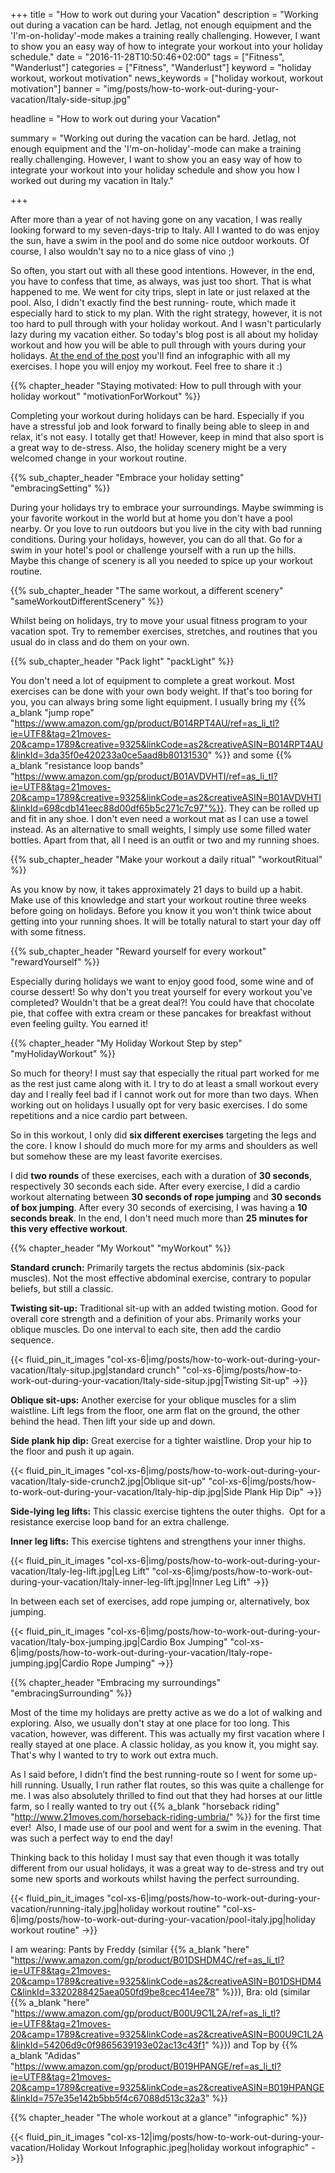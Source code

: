 +++
title = "How to work out during your Vacation"
description = "Working out during a vacation can be hard. Jetlag, not enough equipment and the 'I'm-on-holiday'-mode makes a training really challenging. However, I want to show you an easy way of how to integrate your workout into your holiday schedule."
date = "2016-11-28T10:50:46+02:00"
tags = ["Fitness", "Wanderlust"]
categories = ["Fitness", "Wanderlust"]
keyword = "holiday workout, workout motivation"
news_keywords = ["holiday workout, workout motivation"]
banner = "img/posts/how-to-work-out-during-your-vacation/Italy-side-situp.jpg"

headline = "How to work out during your Vacation"

summary = "Working out during the vacation can be hard. Jetlag, not enough equipment and the 'I'm-on-holiday'-mode can make a training really challenging. However, I want to show you an easy way of how to integrate your workout into your holiday schedule and show you how I worked out during my vacation in Italy."

+++

After more than a year of not having gone on any vacation, I was really looking forward to my seven-days-trip to Italy. All I wanted to do was enjoy the sun, have a swim in the pool and do some nice outdoor workouts. Of course, I also wouldn't say no to a nice glass of vino ;)

So often, you start out with all these good intentions. However, in the end, you have to confess that time, as always, was just too short. That is what happened to me. We went for city trips, slept in late or just relaxed at the pool. Also, I didn't exactly find the best running- route, which made it especially hard to stick to my plan. With the right strategy, however, it is not too hard to pull through with your holiday workout. And I wasn't particularly lazy during my vacation either. So today's blog post is all about my holiday workout and how you will be able to pull through with yours during your holidays. [At the end of the post](#infographic) you'll find an infographic with all my exercises. I hope you will enjoy my workout. Feel free to share it :)


{{% chapter_header "Staying motivated: How to pull through with your holiday workout" "motivationForWorkout" %}}

Completing your workout during holidays can be hard. Especially if you have a stressful job and look forward to finally being able to sleep in and relax, it's not easy. I totally get that! However, keep in mind that also sport is a great way to de-stress. Also, the holiday scenery might be a very welcomed change in your workout routine.


{{% sub_chapter_header "Embrace your holiday setting" "embracingSetting" %}}

During your holidays try to embrace your surroundings. Maybe swimming is your favorite workout in the world but at home you don't have a pool nearby. Or you love to run outdoors but you live in the city with bad running conditions. During your holidays, however, you can do all that. Go for a swim in your hotel's pool or challenge yourself with a run up the hills. Maybe this change of scenery is all you needed to spice up your workout routine.

{{% sub_chapter_header "The same workout, a different scenery" "sameWorkoutDifferentScenery" %}}

Whilst being on holidays, try to move your usual fitness program to your vacation spot. Try to remember exercises, stretches, and routines that you usual do in class and do them on your own.

{{% sub_chapter_header "Pack light" "packLight" %}}

You don't need a lot of equipment to complete a great workout. Most exercises can be done with your own body weight. If that's too boring for you, you can always bring some light equipment. I usually bring my {{% a_blank "jump rope" "https://www.amazon.com/gp/product/B014RPT4AU/ref=as_li_tl?ie=UTF8&tag=21moves-20&camp=1789&creative=9325&linkCode=as2&creativeASIN=B014RPT4AU&linkId=3da35f0e420233a0ce5aad8b80131530" %}} and some {{% a_blank "resistance loop bands" "https://www.amazon.com/gp/product/B01AVDVHTI/ref=as_li_tl?ie=UTF8&tag=21moves-20&camp=1789&creative=9325&linkCode=as2&creativeASIN=B01AVDVHTI&linkId=698cdb141eec88d00df65b5c271c7c97"%}}. They can be rolled up and fit in any shoe. I don't even need a workout mat as I can use a towel instead. As an alternative to small weights, I simply use some filled water bottles. Apart from that, all I need is an outfit or two and my running shoes.

{{% sub_chapter_header "Make your workout a daily ritual" "workoutRitual" %}}

As you know by now, it takes approximately 21 days to build up a habit. Make use of this knowledge and start your workout routine three weeks before going on holidays. Before you know it you won't think twice about getting into your running shoes. It will be totally natural to start your day off with some fitness.

{{% sub_chapter_header "Reward yourself for every workout" "rewardYourself" %}}

Especially during holidays we want to enjoy good food, some wine and of course dessert! So why don't you treat yourself for every workout you've completed? Wouldn't that be a great deal?! You could have that chocolate pie, that coffee with extra cream or these pancakes for breakfast without even feeling guilty. You earned it!

{{% chapter_header "My Holiday Workout Step by step" "myHolidayWorkout" %}}

So much for theory! I must say that especially the ritual part worked for me as the rest just came along with it. I try to do at least a small workout every day and I really feel bad if I cannot work out for more than two days. When working out on holidays I usually opt for very basic exercises. I do some repetitions and a nice cardio part between. 

So in this workout, I only did **six different exercises** targeting the legs and the core. I know I should do much more for my arms and shoulders as well but somehow these are my least favorite exercises. 

I did **two rounds** of these exercises, each with a duration of **30 seconds**, respectively 30 seconds each side. After every exercise, I did a cardio workout alternating between **30 seconds of rope jumping** and **30 seconds of box jumping**. After every 30 seconds of exercising, I was having a **10 seconds break**. In the end, I don't need much more than **25 minutes for this very effective workout**. 


{{% chapter_header "My Workout" "myWorkout" %}}

**Standard crunch:** Primarily targets the rectus abdominis (six-pack muscles). Not the most effective abdominal exercise, contrary to popular beliefs, but still a classic.

**Twisting sit-up:** Traditional sit-up with an added twisting motion. Good for overall core strength and a definition of your abs. Primarily works your oblique muscles. Do one interval to each site, then add the cardio sequence.

{{< fluid_pin_it_images
  "col-xs-6|img/posts/how-to-work-out-during-your-vacation/Italy-situp.jpg|standard crunch"
  "col-xs-6|img/posts/how-to-work-out-during-your-vacation/Italy-side-situp.jpg|Twisting Sit-up"
->}}

**Oblique sit-ups:** Another exercise for your oblique muscles for a slim waistline. Lift legs from the floor, one arm flat on the ground, the other behind the head. Then lift your side up and down. 

**Side plank hip dip:** Great exercise for a tighter waistline. Drop your hip to the floor and push it up again.

{{< fluid_pin_it_images
  "col-xs-6|img/posts/how-to-work-out-during-your-vacation/Italy-side-crunch2.jpg|Oblique sit-up"
  "col-xs-6|img/posts/how-to-work-out-during-your-vacation/Italy-hip-dip.jpg|Side Plank Hip Dip"
->}}

**Side-lying leg lifts:** This classic exercise tightens the outer thighs.  Opt for a resistance exercise loop band for an extra challenge.

**Inner leg lifts:** This exercise tightens and strengthens your inner thighs.

{{< fluid_pin_it_images
  "col-xs-6|img/posts/how-to-work-out-during-your-vacation/Italy-leg-lift.jpg|Leg Lift"
  "col-xs-6|img/posts/how-to-work-out-during-your-vacation/Italy-inner-leg-lift.jpg|Inner Leg Lift"
->}}

In between each set of exercises, add rope jumping or, alternatively, box jumping.

{{< fluid_pin_it_images
  "col-xs-6|img/posts/how-to-work-out-during-your-vacation/Italy-box-jumping.jpg|Cardio Box Jumping"
  "col-xs-6|img/posts/how-to-work-out-during-your-vacation/Italy-rope-jumping.jpg|Cardio Rope Jumping"
->}}

{{% chapter_header "Embracing my surroundings" "embracingSurrounding" %}}

Most of the time my holidays are pretty active as we do a lot of walking and exploring. Also, we usually don't stay at one place for too long. This vacation, however, was different. This was actually my first vacation where I really stayed at one place. A classic holiday, as you know it, you might say. That's why I wanted to try to work out extra much. 

As I said before, I didn’t find the best running-route so I went for some up-hill running. Usually, I run rather flat routes, so this was quite a challenge for me. I was also absolutely thrilled to find out that they had horses at our little farm, so I really wanted to try out {{% a_blank "horseback riding" "http://www.21moves.com/horseback-riding-umbria/" %}} for the first time ever!  Also, I  made use of our pool and went for a swim in the evening. That was such a perfect way to end the day!  

Thinking back to this holiday I must say that even though it was totally different from our usual holidays, it was a great way to de-stress and try out some new sports and workouts whilst having the perfect surrounding.  

{{< fluid_pin_it_images
  "col-xs-6|img/posts/how-to-work-out-during-your-vacation/running-italy.jpg|holiday workout routine"
  "col-xs-6|img/posts/how-to-work-out-during-your-vacation/pool-italy.jpg|holiday workout routine"
->}}

I am wearing: Pants by Freddy (similar {{% a_blank "here" "https://www.amazon.com/gp/product/B01DSHDM4C/ref=as_li_tl?ie=UTF8&tag=21moves-20&camp=1789&creative=9325&linkCode=as2&creativeASIN=B01DSHDM4C&linkId=3320288425aea050fd9be8cec414ee78" %}}), Bra: old (similar {{% a_blank "here" "https://www.amazon.com/gp/product/B00U9C1L2A/ref=as_li_tl?ie=UTF8&tag=21moves-20&camp=1789&creative=9325&linkCode=as2&creativeASIN=B00U9C1L2A&linkId=54206d9c0f9865639193e02ac13c43f1" %}}) and Top by {{% a_blank "Adidas" "https://www.amazon.com/gp/product/B019HPANGE/ref=as_li_tl?ie=UTF8&tag=21moves-20&camp=1789&creative=9325&linkCode=as2&creativeASIN=B019HPANGE&linkId=757e35e142b5bb5f4c67088d513c32a3" %}}

{{% chapter_header "The whole workout at a glance" "infographic" %}}
<div class="row">
  <div class="col-md-7 col-centered">
    {{< fluid_pin_it_images
      "col-xs-12|img/posts/how-to-work-out-during-your-vacation/Holiday Workout Infographic.jpeg|holiday workout infographic"
    ->}}
  </div>
</div>










